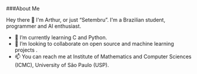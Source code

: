###About Me

Hey there 👋 I'm Arthur, or just “Setembru”. I'm a Brazilian student, programmer and AI enthusiast.

- 🌱 I’m currently learning C and Python.
- 💞️ I’m looking to collaborate on open source and machine learning projects .
- 📫 You can reach me at Institute of Mathematics and Computer Sciences (ICMC), University of São Paulo (USP).

<!---
Setembruu/Setembruu is a ✨ special ✨ repository because its `README.md` (this file) appears on your GitHub profile.
You can click the Preview link to take a look at your changes.
--->
